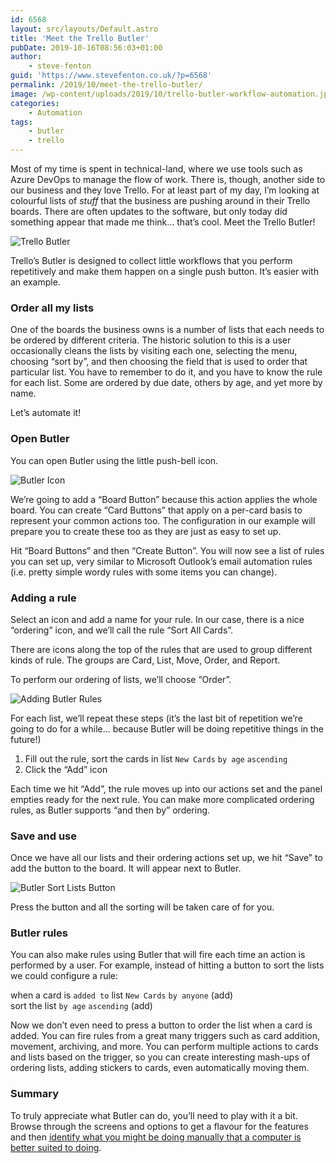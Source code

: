 ```yaml
---
id: 6568
layout: src/layouts/Default.astro
title: 'Meet the Trello Butler'
pubDate: 2019-10-16T08:56:03+01:00
author:
    - steve-fenton
guid: 'https://www.stevefenton.co.uk/?p=6568'
permalink: /2019/10/meet-the-trello-butler/
image: /wp-content/uploads/2019/10/trello-butler-workflow-automation.jpg
categories:
    - Automation
tags:
    - butler
    - trello
---
```


Most of my time is spent in technical-land, where we use tools such as Azure DevOps to manage the flow of work. There is, though, another side to our business and they love Trello. For at least part of my day, I’m looking at colourful lists of *stuff* that the business are pushing around in their Trello boards. There are often updates to the software, but only today did something appear that made me think… that’s cool. Meet the Trello Butler!

![Trello Butler](https://www.stevefenton.co.uk/wp-content/uploads/2019/10/trello-butler.jpg)

Trello’s Butler is designed to collect little workflows that you perform repetitively and make them happen on a single push button. It’s easier with an example.

### Order all my lists

One of the boards the business owns is a number of lists that each needs to be ordered by different criteria. The historic solution to this is a user occasionally cleans the lists by visiting each one, selecting the menu, choosing “sort by”, and then choosing the field that is used to order that particular list. You have to remember to do it, and you have to know the rule for each list. Some are ordered by due date, others by age, and yet more by name.

Let’s automate it!

### Open Butler

You can open Butler using the little push-bell icon.

![Butler Icon](https://www.stevefenton.co.uk/wp-content/uploads/2019/10/butler-icon.jpg)

We’re going to add a “Board Button” because this action applies the whole board. You can create “Card Buttons” that apply on a per-card basis to represent your common actions too. The configuration in our example will prepare you to create these too as they are just as easy to set up.

Hit “Board Buttons” and then “Create Button”. You will now see a list of rules you can set up, very similar to Microsoft Outlook’s email automation rules (i.e. pretty simple wordy rules with some items you can change).

### Adding a rule

Select an icon and add a name for your rule. In our case, there is a nice “ordering” icon, and we’ll call the rule “Sort All Cards”.

There are icons along the top of the rules that are used to group different kinds of rule. The groups are Card, List, Move, Order, and Report.

To perform our ordering of lists, we’ll choose “Order”.

![Adding Butler Rules](https://www.stevefenton.co.uk/wp-content/uploads/2019/10/adding-butler-rules.jpg)

For each list, we’ll repeat these steps (it’s the last bit of repetition we’re going to do for a while… because Butler will be doing repetitive things in the future!)

1. Fill out the rule, sort the cards in list `New Cards` `by age` `ascending`
2. Click the “Add” icon

Each time we hit “Add”, the rule moves up into our actions set and the panel empties ready for the next rule. You can make more complicated ordering rules, as Butler supports “and then by” ordering.

### Save and use

Once we have all our lists and their ordering actions set up, we hit “Save” to add the button to the board. It will appear next to Butler.

![Butler Sort Lists Button](https://www.stevefenton.co.uk/wp-content/uploads/2019/10/butler-sort-lists-button.jpg)

Press the button and all the sorting will be taken care of for you.

### Butler rules

You can also make rules using Butler that will fire each time an action is performed by a user. For example, instead of hitting a button to sort the lists we could configure a rule:

when a card is `added to` list `New Cards` `by anyone` (add)  
sort the list `by age` `ascending` (add)

Now we don’t even need to press a button to order the list when a card is added. You can fire rules from a great many triggers such as card addition, movement, archiving, and more. You can perform multiple actions to cards and lists based on the trigger, so you can create interesting mash-ups of ordering lists, adding stickers to cards, even automatically moving them.

### Summary

To truly appreciate what Butler can do, you’ll need to play with it a bit. Browse through the screens and options to get a flavour for the features and then [identify what you might be doing manually that a computer is better suited to doing](https://www.stevefenton.co.uk/2015/02/automation-philosophy/).